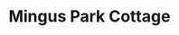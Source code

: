---
photo_name: /img/Mingus-Cottage.jpg
photo_alt: Mingus Park Cottage in Coos Bay, OR
title: Mingus Park Cottage
property_name: Mingus Park Cottage
property_category: '4'
address:
  street: 
  street2: 
  city: Coos Bay
  state: OR
  zip: '97420'
phone_toll_free: 
phone_local: 
units: '1'
cost: '3'
property_description: >-
  A very sweet comfortable cottage in the desirable Mingus Park location. This home, built in 1930, sits back on the property from the street, across from Mingus Park where you can hear the fountains in the lake and the music during events in the park. 
website: 'https://www.vrbo.com/617162'
amenityList: 
  - amenitySelect: '6'
  - amenitySelect: '7'
---